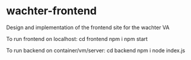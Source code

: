 # wachter-frontend
Design and implementation of the frontend site for the wachter VA

To run frontend on localhost:
cd frontend
npm i
npm start

To run backend on container/vm/server:
cd backend
npm i
node index.js
